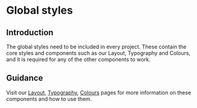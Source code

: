 # Global styles

## Introduction

The global styles need to be included in every project. These contain the core styles and components such as our Layout, Typography and Colours, and it is required for any of the other components to work.

## Guidance

Visit our <a href="http://nhsuk-redesign.azurewebsites.net/styles/layout">Layout</a>, <a href="http://nhsuk-redesign.azurewebsites.net/styles/typography/">Typography</a>, <a href="http://nhsuk-redesign.azurewebsites.net/styles/colours">Colours</a> pages for more information on these components and how to use them.
